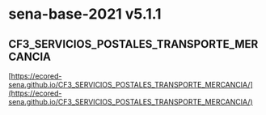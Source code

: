 # **sena-base-2021 v5.1.1**

## **CF3_SERVICIOS_POSTALES_TRANSPORTE_MERCANCIA**

[https://ecored-sena.github.io/CF3_SERVICIOS_POSTALES_TRANSPORTE_MERCANCIA/](https://ecored-sena.github.io/CF3_SERVICIOS_POSTALES_TRANSPORTE_MERCANCIA/)
